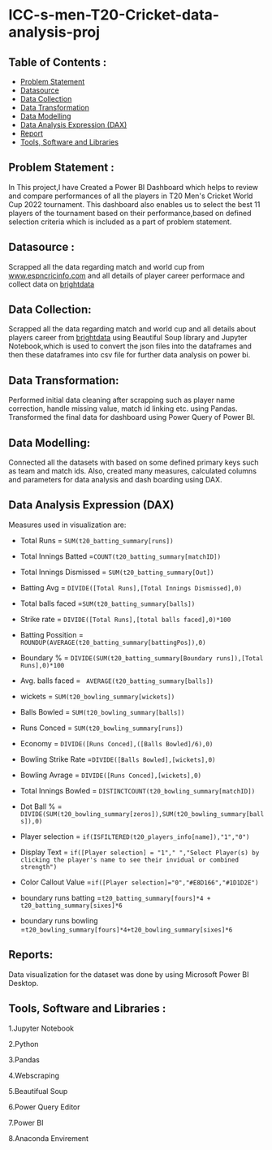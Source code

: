 # ICC-s-men-T20-Cricket-data-analysis-proj

## Table of Contents :

- [Problem Statement](https://github.com/Mahimavarshni/ICC-s-men-T20-Cricket-data-analysis-proj#problem-statement-)
- [Datasource](https://github.com/Mahimavarshni/ICC-s-men-T20-Cricket-data-analysis-proj#datasource-)
- [Data Collection](https://github.com/Mahimavarshni/ICC-s-men-T20-Cricket-data-analysis-proj#data-collection)
- [Data Transformation](https://github.com/Mahimavarshni/ICC-s-men-T20-Cricket-data-analysis-proj#data-transformation)
- [Data Modelling](https://github.com/Mahimavarshni/ICC-s-men-T20-Cricket-data-analysis-proj#data-modelling)
- [Data Analysis Expression (DAX)](https://github.com/Mahimavarshni/ICC-s-men-T20-Cricket-data-analysis-proj#data-analysis-expression-dax)
- [Report](https://github.com/Mahimavarshni/ICC-s-men-T20-Cricket-data-analysis-proj#dashboard)
- [Tools, Software and Libraries](https://github.com/Mahimavarshni/ICC-s-men-T20-Cricket-data-analysis-proj#tools-software-and-libraries-)

## Problem Statement :

In This project,I have Created a Power BI Dashboard which helps to review and compare performances of all the players in T20 Men's Cricket World Cup 2022 tournament. This dashboard also enables us to select the best 11 players of the tournament based on their performance,based on defined selection criteria which is included as a part of problem statement.

## Datasource :

Scrapped all the data regarding match and world cup from www.espncricinfo.com and all details of player career performace and collect data on [brightdata](https://brightdata.com/)

## Data Collection:
Scrapped all the data regarding match and world cup and all details about players career from [brightdata](https://brightdata.com/) using Beautiful Soup library and Jupyter Notebook,which is used to convert the json files into the dataframes and then these dataframes into csv file for further data analysis on power bi.

## Data Transformation:
Performed initial data cleaning after scrapping such as player name correction, handle missing value, match id linking etc. using Pandas. Transformed the final data for dashboard using Power Query of Power BI.

## Data Modelling:
Connected all the datasets with based on some defined primary keys such as team and match ids. Also, created many measures, calculated columns and parameters for data analysis and dash boarding using DAX.

## Data Analysis Expression (DAX)
Measures used in visualization are:

- Total Runs = `SUM(t20_batting_summary[runs])`

- Total Innings Batted =`COUNT(t20_batting_summary[matchID])`

- Total Innings Dismissed = `SUM(t20_batting_summary[Out])`

- Batting Avg = `DIVIDE([Total Runs],[Total Innings Dismissed],0)`

- Total balls faced =`SUM(t20_batting_summary[balls])`

- Strike rate = `DIVIDE([Total Runs],[total balls faced],0)*100`

- Batting Possition = `ROUNDUP(AVERAGE(t20_batting_summary[battingPos]),0)`

- Boundary % = `DIVIDE(SUM(t20_batting_summary[Boundary runs]),[Total Runs],0)*100`

- Avg. balls faced = ` AVERAGE(t20_batting_summary[balls])`

- wickets = `SUM(t20_bowling_summary[wickets])`

- Balls Bowled = `SUM(t20_bowling_summary[balls])`

- Runs Conced = `SUM(t20_bowling_summary[runs])`

- Economy = `DIVIDE([Runs Conced],([Balls Bowled]/6),0)`

- Bowling Strike Rate =`DIVIDE([Balls Bowled],[wickets],0)`

- Bowling Avrage = `DIVIDE([Runs Conced],[wickets],0)`

- Total Innings Bowled = `DISTINCTCOUNT(t20_bowling_summary[matchID])`

- Dot Ball % =` DIVIDE(SUM(t20_bowling_summary[zeros]),SUM(t20_bowling_summary[balls]),0)`

- Player selection = `if(ISFILTERED(t20_players_info[name]),"1","0")`

- Display Text = `if([Player selection] = "1"," ","Select Player(s) by clicking the player's name to see their invidual or combined strength")`

- Color Callout Value =`if([Player selection]="0","#E8D166","#1D1D2E")`

- boundary runs batting =`t20_batting_summary[fours]*4 + t20_batting_summary[sixes]*6`

- boundary runs bowling =`t20_bowling_summary[fours]*4+t20_bowling_summary[sixes]*6`

## Reports:
Data visualization for the dataset was done by using Microsoft Power BI Desktop.

## Tools, Software and Libraries :

1.Jupyter Notebook

2.Python

3.Pandas

4.Webscraping

5.Beautifual Soup

6.Power Query Editor

7.Power BI

8.Anaconda Envirement
